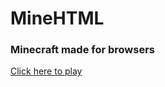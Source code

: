 # MineHTML
### Minecraft made for browsers
[Click here to play](https://elite230.github.io/minehtml/mine.html)
